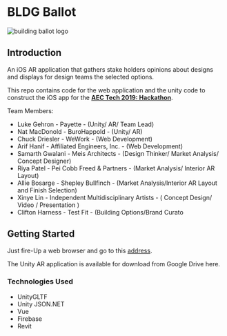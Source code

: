 # BLDG Ballot

![building ballot logo](src/assets/logo.jpg)

## Introduction

An iOS AR application that gathers stake holders opinions about designs and displays for design teams the selected options.

This repo contains code for the web application and the unity code to construct the iOS app for the [**AEC Tech 2019: Hackathon**](http://core.thorntontomasetti.com/aec-tech-2019-nyc/aec-tech-2019-hackathon/).

Team Members:

- Luke Gehron - Payette - (Unity/ AR/ Team Lead)
- Nat MacDonold - BuroHappold - (Unity/ AR)
- Chuck Driesler - WeWork - (Web Development)
- Arif Hanif - Affiliated Engineers, Inc. - (Web Development)
- Samarth Gwalani - Meis Architects - (Design Thinker/ Market Analysis/ Concept Designer)
- Riya Patel - Pei Cobb Freed & Partners - (Market Analysis/ Interior AR Layout)
- Allie Bosarge - Shepley Bullfinch - (Market Analysis/Interior AR Layout and Finish Selection)
- Xinye Lin - Independent Multidisciplinary Artists - ( Concept Design/ Video / Presentation )
- Clifton Harness - Test Fit - (Building Options/Brand Curato

## Getting Started

Just fire-Up a web browser and go to this [address](https://bldg-ballot.herokuapp.com/).

The Unity AR application is available for download from Google Drive here.

### Technologies Used

- UnityGLTF
- Unity JSON.NET
- Vue
- Firebase
- Revit
